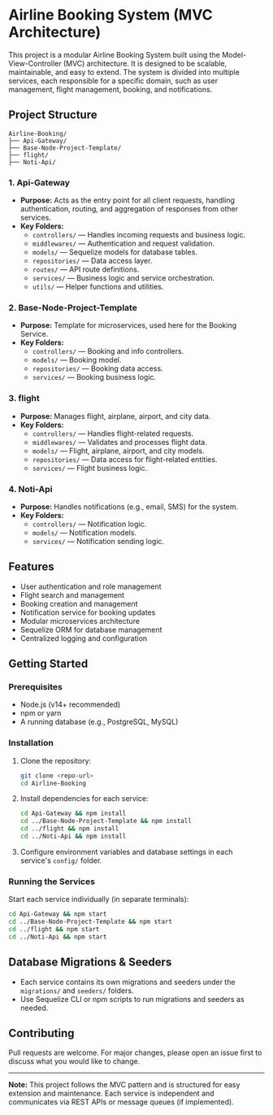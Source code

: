 # Airline Booking System (MVC Architecture)

This project is a modular Airline Booking System built using the Model-View-Controller (MVC) architecture. It is designed to be scalable, maintainable, and easy to extend. The system is divided into multiple services, each responsible for a specific domain, such as user management, flight management, booking, and notifications.

## Project Structure

```
Airline-Booking/
├── Api-Gateway/
├── Base-Node-Project-Template/
├── flight/
├── Noti-Api/
```

### 1. Api-Gateway

- **Purpose:** Acts as the entry point for all client requests, handling authentication, routing, and aggregation of responses from other services.
- **Key Folders:**
  - `controllers/` — Handles incoming requests and business logic.
  - `middlewares/` — Authentication and request validation.
  - `models/` — Sequelize models for database tables.
  - `repositories/` — Data access layer.
  - `routes/` — API route definitions.
  - `services/` — Business logic and service orchestration.
  - `utils/` — Helper functions and utilities.

### 2. Base-Node-Project-Template

- **Purpose:** Template for microservices, used here for the Booking Service.
- **Key Folders:**
  - `controllers/` — Booking and info controllers.
  - `models/` — Booking model.
  - `repositories/` — Booking data access.
  - `services/` — Booking business logic.

### 3. flight

- **Purpose:** Manages flight, airplane, airport, and city data.
- **Key Folders:**
  - `controllers/` — Handles flight-related requests.
  - `middlewares/` — Validates and processes flight data.
  - `models/` — Flight, airplane, airport, and city models.
  - `repositories/` — Data access for flight-related entities.
  - `services/` — Flight business logic.

### 4. Noti-Api

- **Purpose:** Handles notifications (e.g., email, SMS) for the system.
- **Key Folders:**
  - `controllers/` — Notification logic.
  - `models/` — Notification models.
  - `services/` — Notification sending logic.

## Features

- User authentication and role management
- Flight search and management
- Booking creation and management
- Notification service for booking updates
- Modular microservices architecture
- Sequelize ORM for database management
- Centralized logging and configuration

## Getting Started

### Prerequisites

- Node.js (v14+ recommended)
- npm or yarn
- A running database (e.g., PostgreSQL, MySQL)

### Installation

1. Clone the repository:
   ```bash
   git clone <repo-url>
   cd Airline-Booking
   ```
2. Install dependencies for each service:
   ```bash
   cd Api-Gateway && npm install
   cd ../Base-Node-Project-Template && npm install
   cd ../flight && npm install
   cd ../Noti-Api && npm install
   ```
3. Configure environment variables and database settings in each service's `config/` folder.

### Running the Services

Start each service individually (in separate terminals):

```bash
cd Api-Gateway && npm start
cd ../Base-Node-Project-Template && npm start
cd ../flight && npm start
cd ../Noti-Api && npm start
```

## Database Migrations & Seeders

- Each service contains its own migrations and seeders under the `migrations/` and `seeders/` folders.
- Use Sequelize CLI or npm scripts to run migrations and seeders as needed.

## Contributing

Pull requests are welcome. For major changes, please open an issue first to discuss what you would like to change.


---

**Note:** This project follows the MVC pattern and is structured for easy extension and maintenance. Each service is independent and communicates via REST APIs or message queues (if implemented).
